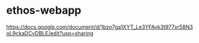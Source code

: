 # ethos-webapp

https://docs.google.com/document/d/1bzo7ga1XYT_Le3YFAvk3t977xr58N3oL9ckaDCvDBLE/edit?usp=sharing
